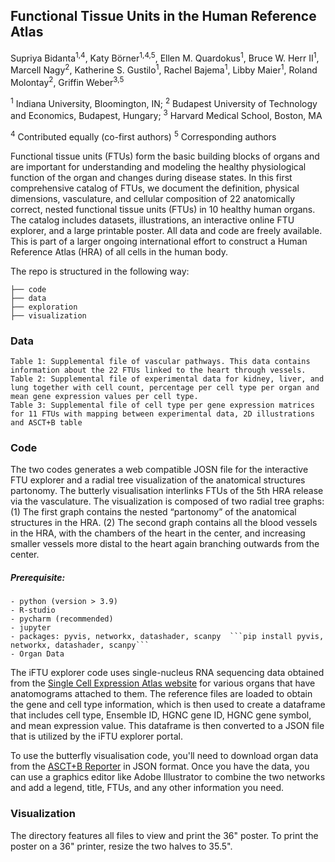 ## Functional Tissue Units in the Human Reference Atlas

Supriya Bidanta<sup>1,4</sup>, Katy Börner<sup>1,4,5</sup>, Ellen M. Quardokus<sup>1</sup>, Bruce W. Herr II<sup>1</sup>, Marcell Nagy<sup>2</sup>, Katherine S. Gustilo<sup>1</sup>, Rachel Bajema<sup>1</sup>, Libby Maier<sup>1</sup>, Roland Molontay<sup>2</sup>, Griffin Weber<sup>3,5</sup>

<sup>1</sup> Indiana University, Bloomington, IN; 
<sup>2</sup> Budapest University of Technology and Economics, Budapest, Hungary;
<sup>3</sup> Harvard Medical School, Boston, MA

<sup>4</sup> Contributed equally (co-first authors)
<sup>5</sup> Corresponding authors 

Functional tissue units (FTUs) form the basic building blocks of organs and are important for understanding and modeling the healthy physiological function of the organ and changes during disease states. In this first comprehensive catalog of FTUs, we document the definition, physical dimensions, vasculature, and cellular composition of 22 anatomically correct, nested functional tissue units (FTUs) in 10 healthy human organs. The catalog includes datasets, illustrations, an interactive online FTU explorer, and a large printable poster. All data and code are freely available. This is part of a larger ongoing international effort to construct a Human Reference Atlas (HRA) of all cells in the human body.

The repo is structured in the following way:

```
├── code
├── data
├── exploration
├── visualization
```

### Data
```
Table 1: Supplemental file of vascular pathways. This data contains information about the 22 FTUs linked to the heart through vessels.
Table 2: Supplemental file of experimental data for kidney, liver, and lung together with cell count, percentage per cell type per organ and mean gene expression values per cell type.
Table 3: Supplemental file of cell type per gene expression matrices for 11 FTUs with mapping between experimental data, 2D illustrations and ASCT+B table
```
  
### Code

The two codes generates a web compatible JOSN file for the interactive FTU explorer and a radial tree visualization of the anatomical structures partonomy. The butterly visualisation interlinks FTUs of the 5th HRA release via the vasculature. The visualization is composed of two radial tree graphs: (1) The first graph contains the nested “partonomy” of the anatomical structures in the HRA. (2) The second graph contains all the blood vessels in the HRA, with the chambers of the heart in the center, and increasing smaller vessels more distal to the heart again branching outwards from the center.

##### Prerequisite:
    - python (version > 3.9)
    - R-studio
    - pycharm (recommended)
    - jupyter
    - packages: pyvis, networkx, datashader, scanpy  ```pip install pyvis, networkx, datashader, scanpy```
    - Organ Data

The iFTU explorer code uses single-nucleus RNA sequencing data obtained from the <a href="https://www.ebi.ac.uk/gxa/sc/experiments?species=%22homo%20sapiens%22" target="_blank">Single Cell Expression Atlas website</a> for various organs that have anatomograms attached to them. The reference files are loaded to obtain the gene and cell type information, which is then used to create a dataframe that includes cell type, Ensemble ID, HGNC gene ID, HGNC gene symbol, and mean expression value. This dataframe is then converted to a JSON file that is utilized by the iFTU explorer portal.

To use the butterfly visualisation code, you'll need to download organ data from the <a href="https://hubmapconsortium.github.io/ccf-asct-reporter" target="_blank">ASCT+B Reporter</a> in JSON format. Once you have the data, you can use a graphics editor like Adobe Illustrator to combine the two networks and add a legend, title, FTUs, and any other information you need.

### Visualization
The directory features all files to view and print the 36" poster. To print the poster on a 36" printer, resize the two halves to 35.5".



  
    
